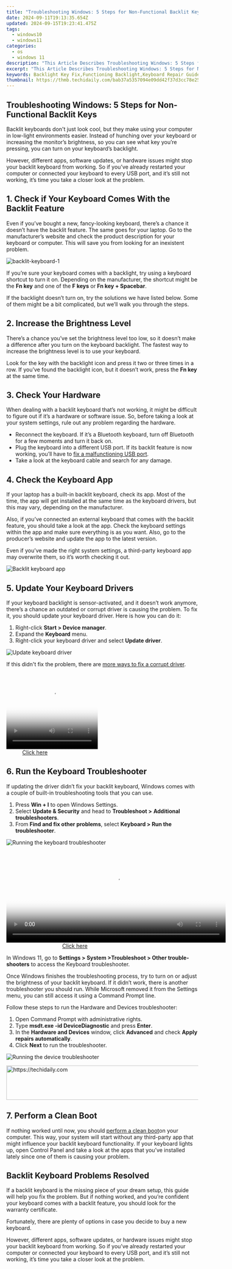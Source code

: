 ```yaml
---
title: "Troubleshooting Windows: 5 Steps for Non-Functional Backlit Keys"
date: 2024-09-11T19:13:35.654Z
updated: 2024-09-15T19:23:41.475Z
tags:
  - windows10
  - windows11
categories:
  - os
  - windows 11
description: "This Article Describes Troubleshooting Windows: 5 Steps for Non-Functional Backlit Keys"
excerpt: "This Article Describes Troubleshooting Windows: 5 Steps for Non-Functional Backlit Keys"
keywords: Backlight Key Fix,Functioning Backlight,Keyboard Repair Guide,Troubleshoot Key Issue,Windows Key Malfunction,Non-Functional Keys Help,Restore Key Illumination
thumbnail: https://thmb.techidaily.com/bab37a5357094e09dd42f37d3cc78e25fe907bbcf4a7b3121bebc119dc83e730.jpg
---
```


## Troubleshooting Windows: 5 Steps for Non-Functional Backlit Keys

 Backlit keyboards don't just look cool, but they make using your computer in low-light environments easier. Instead of hunching over your keyboard or increasing the monitor’s brightness, so you can see what key you’re pressing, you can turn on your keyboard’s backlight.

 However, different apps, software updates, or hardware issues might stop your backlit keyboard from working. So if you’ve already restarted your computer or connected your keyboard to every USB port, and it’s still not working, it’s time you take a closer look at the problem.

## 1\. Check if Your Keyboard Comes With the Backlit Feature

 Even if you’ve bought a new, fancy-looking keyboard, there’s a chance it doesn’t have the backlit feature. The same goes for your laptop. Go to the manufacturer’s website and check the product description for your keyboard or computer. This will save you from looking for an inexistent problem.

![backlit-keyboard-1](https://static1.makeuseofimages.com/wordpress/wp-content/uploads/2023/05/backlit-keyboard-1.jpg)

 If you’re sure your keyboard comes with a backlight, try using a keyboard shortcut to turn it on. Depending on the manufacturer, the shortcut might be the **Fn key** and one of the **F keys** or **Fn key + Spacebar**.

 If the backlight doesn’t turn on, try the solutions we have listed below. Some of them might be a bit complicated, but we’ll walk you through the steps.

## 2\. Increase the Brightness Level

 There’s a chance you’ve set the brightness level too low, so it doesn’t make a difference after you turn on the keyboard backlight. The fastest way to increase the brightness level is to use your keyboard.

 Look for the key with the backlight icon and press it two or three times in a row. If you’ve found the backlight icon, but it doesn’t work, press the **Fn key** at the same time.

## 3\. Check Your Hardware

 When dealing with a backlit keyboard that’s not working, it might be difficult to figure out if it’s a hardware or software issue. So, before taking a look at your system settings, rule out any problem regarding the hardware.

* Reconnect the keyboard. If it’s a Bluetooth keyboard, turn off Bluetooth for a few moments and turn it back on.
* Plug the keyboard into a different USB port. If its backlit feature is now working, you’ll have to [fix a malfunctioning USB port](https://www.makeuseof.com/tag/dead-usb-port-heres-how-to-diagnose-and-fix-it/).
* Take a look at the keyboard cable and search for any damage.

## 4\. Check the Keyboard App

 If your laptop has a built-in backlit keyboard, check its app. Most of the time, the app will get installed at the same time as the keyboard drivers, but this may vary, depending on the manufacturer.

 Also, if you’ve connected an external keyboard that comes with the backlit feature, you should take a look at the app. Check the keyboard settings within the app and make sure everything is as you want. Also, go to the producer’s website and update the app to the latest version.

 Even if you’ve made the right system settings, a third-party keyboard app may overwrite them, so it’s worth checking it out.

![Backlit keyboard app](https://static1.makeuseofimages.com/wordpress/wp-content/uploads/2022/11/keyboard-app-1.jpg)

## 5\. Update Your Keyboard Drivers

 If your keyboard backlight is sensor-activated, and it doesn’t work anymore, there’s a chance an outdated or corrupt driver is causing the problem. To fix it, you should update your keyboard driver. Here is how you can do it:

1. Right-click **Start > Device manager**.
2. Expand the **Keyboard** menu.
3. Right-click your keyboard driver and select **Update driver**.

![Update keyboard driver](https://static1.makeuseofimages.com/wordpress/wp-content/uploads/2022/11/update-keyboard-driver-1.jpg)

 If this didn't fix the problem, there are [more ways to fix a corrupt driver](http://www.makeuseof.com/how-to-fix-corrupt-drivers-on-windows-10/).

<!-- affiliate ads begin -->
<span id="1328679">
					<video width="240" height="200" style="cursor:pointer"
           poster="//a.impactradius-go.com/display-clicktoplayimage/1328679.png"
           onclick="if(!this.playClicked){this.play();this.setAttribute('controls',true);this.playClicked=true;}">
	   <source src="//a.impactradius-go.com/display-ad/15852-1328679">
	   <img src="//a.impactradius-go.com/display-clicktoplayimage/1328679.png" style="border: none; height: 100%; width: 100%; object-fit: contain">
	</video>
	<div style="width:150px;text-align:center"><a href="javascript:window.open(decodeURIComponent('https%3A%2F%2Fthefitville.pxf.io%2Fc%2F5597632%2F1328679%2F15852'), '_blank');void(0);">Click here</a></div>
</span>
<img height="0" width="0" src="https://imp.pxf.io/i/5597632/1328679/15852" style="position:absolute;visibility:hidden;" border="0" />
<!-- affiliate ads end -->

## 6\. Run the Keyboard Troubleshooter

 If updating the driver didn’t fix your backlit keyboard, Windows comes with a couple of built-in troubleshooting tools that you can use.

1. Press **Win + I** to open Windows Settings.
2. Select **Update & Security** and head to **Troubleshoot >** **Additional troubleshooters**.
3. From **Find and fix other problems**, select **Keyboard > Run the troubleshooter**.

![Running the keyboard troubleshooter](https://static1.makeuseofimages.com/wordpress/wp-content/uploads/2022/11/keyboard-troubleshooter-1.jpg)

<!-- affiliate ads begin -->
<span id="1993650">
					<video width="576" height="240" style="cursor:pointer"
           poster="//a.impactradius-go.com/display-clicktoplayimage/1993650.png"
           onclick="if(!this.playClicked){this.play();this.setAttribute('controls',true);this.playClicked=true;}">
	   <source src="//a.impactradius-go.com/display-ad/22993-1993650">
	   <img src="//a.impactradius-go.com/display-clicktoplayimage/1993650.png" style="border: none; height: 100%; width: 100%; object-fit: contain">
	</video>
	<div style="width:360px;text-align:center"><a href="javascript:window.open(decodeURIComponent('https%3A%2F%2Fhomestyler.sjv.io%2Fc%2F5597632%2F1993650%2F22993'), '_blank');void(0);">Click here</a></div>
</span>
<img height="0" width="0" src="https://imp.pxf.io/i/5597632/1993650/22993" style="position:absolute;visibility:hidden;" border="0" />
<!-- affiliate ads end -->

 In Windows 11, go to **Settings > System >Troubleshoot > Other trouble-shooters** to access the Keyboard troubleshooter.

 Once Windows finishes the troubleshooting process, try to turn on or adjust the brightness of your backlit keyboard. If it didn’t work, there is another troubleshooter you should run. While Microsoft removed it from the Settings menu, you can still access it using a Command Prompt line.

 Follow these steps to run the Hardware and Devices troubleshooter:

1. Open Command Prompt with administrative rights.
2. Type **msdt.exe -id DeviceDiagnostic** and press **Enter**.
3. In the **Hardware and Devices** window, click **Advanced** and check **Apply repairs automatically**.
4. Click **Next** to run the troubleshooter.

![Running the device troubleshooter](https://static1.makeuseofimages.com/wordpress/wp-content/uploads/2022/11/device-troubleshooter-1.jpg)

<!-- affiliate ads begin -->
<a href="https://wigfever.sjv.io/c/5597632/2014851/22899" target="_top" id="2014851">
  <img src="//a.impactradius-go.com/display-ad/22899-2014851" border="0" alt="https://techidaily.com" width="728" height="90"/>
</a>
<img height="0" width="0" src="https://wigfever.sjv.io/i/5597632/2014851/22899" style="position:absolute;visibility:hidden;" border="0" />
<!-- affiliate ads end -->

## 7\. Perform a Clean Boot

 If nothing worked until now, you should [perform a clean boot](https://www.makeuseof.com/how-perform-clean-boot-windows-10/)on your computer. This way, your system will start without any third-party app that might influence your backlit keyboard functionality. If your keyboard lights up, open Control Panel and take a look at the apps that you’ve installed lately since one of them is causing your problem.

## Backlit Keyboard Problems Resolved

 If a backlit keyboard is the missing piece of your dream setup, this guide will help you fix the problem. But if nothing worked, and you’re confident your keyboard comes with a backlit feature, you should look for the warranty certificate.

 Fortunately, there are plenty of options in case you decide to buy a new keyboard.

 However, different apps, software updates, or hardware issues might stop your backlit keyboard from working. So if you’ve already restarted your computer or connected your keyboard to every USB port, and it’s still not working, it’s time you take a closer look at the problem.

<ins class="adsbygoogle"
      style="display:block"
      data-ad-client="ca-pub-7571918770474297"
      data-ad-slot="8358498916"
      data-ad-format="auto"
      data-full-width-responsive="true"></ins>



